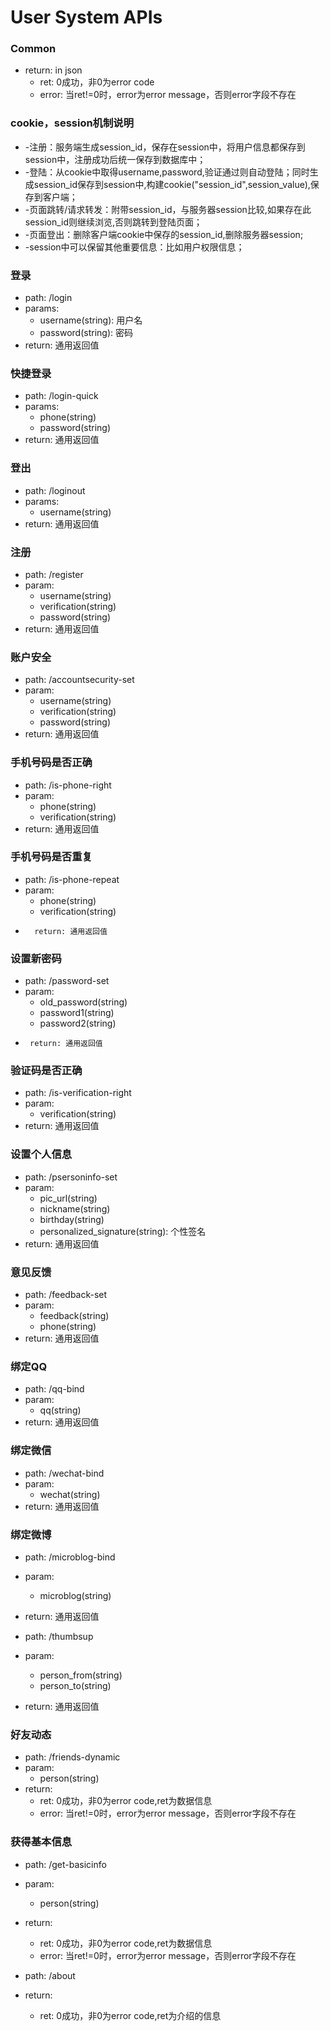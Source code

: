 User System APIs
================

###	Common
*	return: in json
	-	ret: 0成功，非0为error code
	-	error: 当ret!=0时，error为error message，否则error字段不存在

### cookie，session机制说明
*    -注册：服务端生成session_id，保存在session中，将用户信息都保存到session中，注册成功后统一保存到数据库中；
*    -登陆：从cookie中取得username,password,验证通过则自动登陆；同时生成session_id保存到session中,构建cookie("session_id",session_value),保存到客户端；
*    -页面跳转/请求转发：附带session_id，与服务器session比较,如果存在此session_id则继续浏览,否则跳转到登陆页面；
*    -页面登出：删除客户端cookie中保存的session_id,删除服务器session;
*    -session中可以保留其他重要信息：比如用户权限信息；

###	登录
*	path: /login
*	params:
	-	username(string): 用户名
	-	password(string): 密码
*	return: 通用返回值

###	快捷登录
*	path: /login-quick
*	params:
	-	phone(string)
	-	password(string)
*	return: 通用返回值

###	登出
*   path: /loginout
*	params:
	-   username(string)
*	return: 通用返回值

### 注册
*	path: /register
*	param:
	-	username(string)
	-	verification(string)
	-	password(string)
*   return: 通用返回值

### 账户安全
*	path: /accountsecurity-set
*	param:
    -	username(string)
	-	verification(string)
	-	password(string)
*	return: 通用返回值

### 手机号码是否正确
*   path: /is-phone-right
*	param:
    -   phone(string)
	-	verification(string)
*	return: 通用返回值

### 手机号码是否重复
*   path: /is-phone-repeat
*   param:
    -   phone(string)
	-	verification(string)
*       return: 通用返回值

###     设置新密码
*   path: /password-set
*   param:
    -   old_password(string)
	-	password1(string)
	-	password2(string)
*      return: 通用返回值

### 验证码是否正确
*   path: /is-verification-right
*   param:
    -   verification(string)
*   return: 通用返回值

### 设置个人信息
*   path: /psersoninfo-set
*   param:
	-   pic_url(string)
	-	nickname(string)
	-	birthday(string)
	-	personalized_signature(string): 个性签名
*   return: 通用返回值

### 意见反馈
*   path: /feedback-set
*   param:
	-	feedback(string)
	-	phone(string)
*   return: 通用返回值

### 绑定QQ
*   path: /qq-bind
*   param:
	-	qq(string)
*   return: 通用返回值


### 绑定微信
*   path: /wechat-bind
*   param:
	-   wechat(string)
*   return: 通用返回值


### 绑定微博
*   path: /microblog-bind
*   param:
	-	microblog(string)
*   return: 通用返回值


*   path: /thumbsup
*   param:
	-	person_from(string)
	-	person_to(string)
*   return: 通用返回值

### 好友动态
*   path: /friends-dynamic
*   param:
	-	person(string)
*	return:
	-	ret: 0成功，非0为error code,ret为数据信息
	-	error: 当ret!=0时，error为error message，否则error字段不存在

### 获得基本信息
*   path: /get-basicinfo
*   param:
	-	person(string)
*	return:
	-	ret: 0成功，非0为error code,ret为数据信息
	-	error: 当ret!=0时，error为error message，否则error字段不存在


*   path: /about
*   return: 
    -	ret: 0成功，非0为error code,ret为介绍的信息
